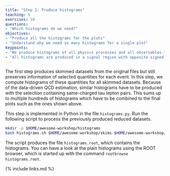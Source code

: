 ```yaml
---
title: "Step 2: Produce histograms"
teaching: 5
exercises: 10
questions:
- "Which histograms do we need?"
objectives:
- "Produce all the histograms for the plots"
- "Understand why we need so many histograms for a single plot"
keypoints:
- "We produce histograms of all physics processes and all observables."
- "All histograms are produced in a signal region with opposite-signed muon-tau pairs and in a control region with same-signed pairs for the data-driven QCD estimate"
---
```


The first step produces skimmed datasets from the original files but still preserves information of selected quantities for each event. In this step, we compute histograms of these quantities for all skimmed datasets. Because of the data-driven QCD estimation, similar histograms have to be produced with the selection containing same-charged tau lepton pairs. This sums up to multiple hundreds of histograms which have to be combined to the final plots such as the ones shown above.

This step is implemented in Python in the file `histograms.py`. Run the following script to process the previously produced reduced datasets.

```bash
mkdir -p $HOME/awesome-workshop/histograms
bash histograms.sh $HOME/awesome-workshop/skims $HOME/awesome-workshop/histograms
```

The script produces the file `histograms.root`, which contains the histograms. You can have a look at the plain histograms using the ROOT browser, which is started up with the command `rootbrowse histograms.root`.

{% include links.md %}
